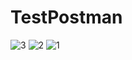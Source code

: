 # TestPostman
![3](https://github.com/user-attachments/assets/e51e30c3-5aa8-45dd-98c8-7dbb9020fb2c)
![2](https://github.com/user-attachments/assets/ccb8e4d3-3ef2-40ce-8cd8-10534d35887c)
![1](https://github.com/user-attachments/assets/8b5d0ef6-5e88-4b1c-b328-b4c160410390)

